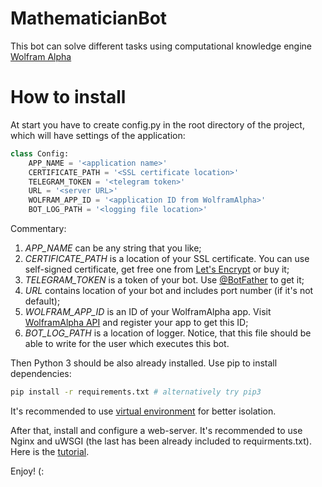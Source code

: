 # MathematicianBot

This bot can solve different tasks using computational knowledge engine [Wolfram Alpha](https://www.wolframalpha.com/)

# How to install

At start you have to create config.py in the root directory of the project, which will have settings of the application:
```python
class Config:
    APP_NAME = '<application name>'
    CERTIFICATE_PATH = '<SSL certificate location>'
    TELEGRAM_TOKEN = '<telegram token>'
    URL = '<server URL>'
    WOLFRAM_APP_ID = '<application ID from WolframAlpha>'
    BOT_LOG_PATH = '<logging file location>'
```
Commentary:
1. _APP_NAME_ can be any string that you like;
2. _CERTIFICATE_PATH_ is a location of your SSL certificate. You can use self-signed certificate, get free one from [Let's Encrypt](https://letsencrypt.org/) or buy it;
3. _TELEGRAM_TOKEN_ is a token of your bot. Use [@BotFather](https://t.me/botfather) to get it;
4. _URL_ contains location of your bot and includes port number (if it's not default);
5. _WOLFRAM_APP_ID_ is an ID of your WolframAlpha app. Visit [WolframAlpha API](https://products.wolframalpha.com/api/) and register your app to get this ID;
6. _BOT_LOG_PATH_ is a location of logger. Notice, that this file should be able to write for the user which executes this bot.

Then Python 3 should be also already installed. Use pip to install dependencies:
```bash
pip install -r requirements.txt # alternatively try pip3
```
It's recommended to use [virtual environment](https://docs.python.org/3/tutorial/venv.html) for better isolation. 

After that, install and configure a web-server. It's recommended to use Nginx and uWSGI (the last has been already included to requirments.txt). Here is the [tutorial](https://www.digitalocean.com/community/tutorials/how-to-deploy-python-wsgi-applications-using-uwsgi-web-server-with-nginx).

Enjoy! (: